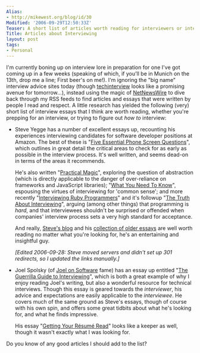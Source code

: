 ```yaml
---
Alias:
- http://mikewest.org/blog/id/30
Modified: '2006-09-29T12:50:33Z'
Teaser: A short list of articles worth reading for interviewers or interviewees.
Title: Articles about Interviewing
layout: post
tags:
- Personal
---
```

I'm currently boning up on interview lore in preparation for one I've got coming up in a few weeks (speaking of which, if you'll be in Munich on the 13th, drop me a line; First beer's on me!).  I'm ignoring the "big name" interview advice sites today (though [techinterview][] looks like a promising avenue for tomorrow...), instead using the magic of [NetNewsWire][] to dive back through my RSS feeds to find articles and essays that were written by people I read and respect.  A little research has yielded the following (very) short list of interview essays that I think are worth reading, whether you're prepping for an interview, or trying to figure out _how to_ interview: 

*   Steve Yegge has a number of excellent essays up, recounting his
    experiences interviewing candidates for software developer positions at
    Amazon.  The best of these is 
    "[Five Essential Phone Screen Questions][five_questions]", which outlines
    in great detail the critical areas to check for as early as possible in
    the interview process.  It's well written, and seems dead-on in terms of
    the areas it recommends.  
    
    He's also written "[Practical Magic][practical]", exploring the question
    of abstraction (which is directly applicable to the danger of
    over-reliance on frameworks and JavaScript libraries); 
    "[What You Need To Know][need2know]", espousing the virtues of
    interviewing for 'common sense'; and more recently 
    "[Interviewing Ruby Programmers][interviewing_ruby]" and it's followup
    "[The Truth About Interviewing][truth_interviewing]", arguing (among other
    things) that programming is _hard_, and that interviewees shouldn't be
    surprised or offended when companies' interview process sets a very high
    standard for acceptance.

    And really, [Steve's blog][steve] and his 
    [collection of older essays][rants] are well worth reading no matter what
    you're looking for, he's an entertaining and insightful guy.
    
    _[Edited 2006-09-28: Steve moved servers and didn't set up 301 redirects, so I updated the links manually.]_

*   Joel Spolsky (of [Joel on Software][joel_on_software] fame) has an essay
    up entitled "[The Guerrilla Guide to Interviewing][joel]", which is both a
    great example of why I enjoy reading Joel's writing, but also a wonderful
    resource for technical interviews.  Though this essay is geared towards
    the _interviewer_, his advice and expectations are easily applicable to
    the _interviewee_.  He covers much of the same ground as Steve's essays, 
    though of course with his own spin, and offers some great tidbits about
    what he's looking for, and what he finds impressive.

    His essay "[Getting Your Résumé Read][resume]" looks like a keeper as
    well, though it wasn't exactly what I was looking for.
    
Do you know of any good articles I should add to the list?

[techInterview]: http://www.techinterview.org/ "techInterview"
[NetNewsWire]: http://ranchero.com/netnewswire/ "NetNewsWire: _The_ RSS Reader for OS X"


[five_questions]: http://steve.yegge.googlepages.com/five-essential-phone-screen-questions "Steve Yegge: 'Five Essential Phone Screen Questions'"
[practical]: http://steve.yegge.googlepages.com/practical-magic "Steve Yegge: 'Practical Magic'"
[interviewing_ruby]: http://www.oreillynet.com/ruby/blog/2006/03/interviewing_ruby_programmers.html "Steve Yegge: 'Interviewing Ruby Programmers'"
[truth_interviewing]: http://steve-yegge.blogspot.com/2006/03/truth-about-interviewing.html "Steve Yegge: 'Truth About Interviewing'"
[need2know]: http://steve.yegge.googlepages.com/what-you-need-to-know "Steve Yegge: 'What You Need To Know'"
[steve]: http://steve-yegge.blogspot.com "Steve Yegge: 'Stevey's Blog Rants'"
[rants]: http://steve.yegge.googlepages.com/blog-rants "Stevey's Drunken Blog Rants"

[joel]: http://www.joelonsoftware.com/articles/fog0000000073.html "Joel Spolsky: 'The Guerrilla Guide to Interviewing'"
[joel_on_software]: http://www.joelonsoftware.com/ "Joel on Software"
[resume]: http://www.joelonsoftware.com/articles/ResumeRead.html "Joel Spolsky: 'Getting Your Résumé Read'"